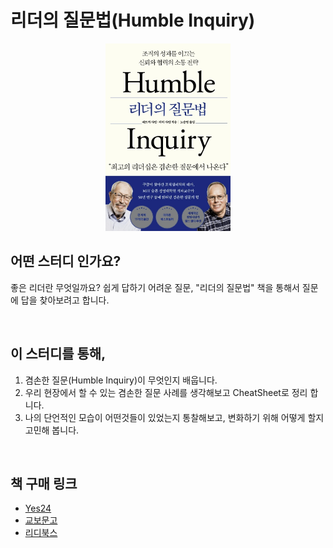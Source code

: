 # 리더의 질문법(Humble Inquiry)

<p align="center">
 <img src="./images/huble-inquiry.png" width="200px" height="300px" />
</p>

## 어떤 스터디 인가요?

좋은 리더란 무엇일까요? 쉽게 답하기 어려운 질문, "리더의 질문법" 책을 통해서 질문에 답을 찾아보려고 합니다.

<br />

## 이 스터디를 통해,

1. 겸손한 질문(Humble Inquiry)이 무엇인지 배웁니다.
1. 우리 현장에서 할 수 있는 겸손한 질문 사례를 생각해보고 CheatSheet로 정리 합니다.
1. 나의 단언적인 모습이 어떤것들이 있었는지 통찰해보고, 변화하기 위해 어떻게 할지 고민해 봅니다.

<br />

## 책 구매 링크

- [Yes24](https://m.yes24.com/Goods/Detail/107997384)
- [교보문고](https://product.kyobobook.co.kr/detail/S000001744936)
- [리디북스](https://ridibooks.com/books/2189000206)

<br />
